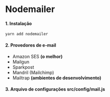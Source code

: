 # Nodemailer

#### 1. Instalação
`yarn add nodemailer`

#### 2. Provedores de e-mail

* Amazon SES **(o melhor)**
* Mailgun
* Sparkpost
* Mandril (Mailchimp)
* Mailtrap **(ambientes de desenvolvimento)**

#### 3. Arquivo de configurações src/config/mail.js
